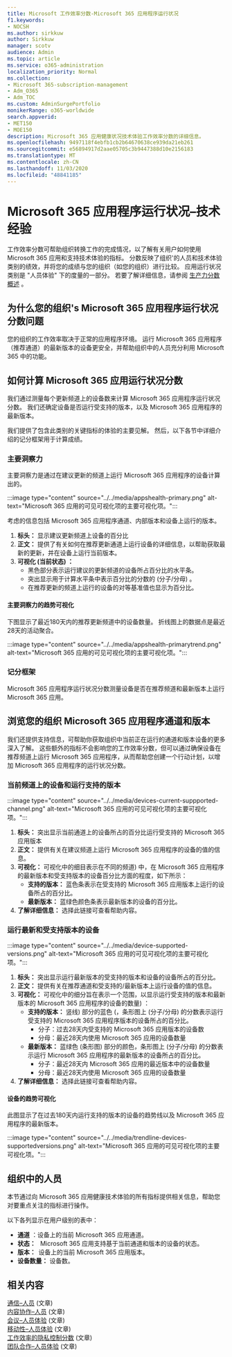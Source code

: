 ```yaml
---
title: Microsoft 工作效率分数-Microsoft 365 应用程序运行状况
f1.keywords:
- NOCSH
ms.author: sirkkuw
author: Sirkkuw
manager: scotv
audience: Admin
ms.topic: article
ms.service: o365-administration
localization_priority: Normal
ms.collection:
- Microsoft 365-subscription-management
- Adm_O365
- Adm_TOC
ms.custom: AdminSurgePortfolio
monikerRange: o365-worldwide
search.appverid:
- MET150
- MOE150
description: Microsoft 365 应用健康状况技术体验工作效率分数的详细信息。
ms.openlocfilehash: 9497118f4ebfb1cb2b64670638ce939da21eb261
ms.sourcegitcommit: e56894917d2aae05705c3b9447388d10e2156183
ms.translationtype: MT
ms.contentlocale: zh-CN
ms.lasthandoff: 11/03/2020
ms.locfileid: "48841185"
---
```

# <a name="microsoft-365-apps-health--technology-experiences"></a>Microsoft 365 应用程序运行状况–技术经验

工作效率分数可帮助组织转换工作的完成情况，以了解有关用户如何使用 Microsoft 365 应用和支持技术体验的指标。 分数反映了组织&#39;的人员和技术体验类别的绩效，并将您的成绩与您的组织（如您的组织）进行比较。 应用运行状况类别是 "人员体验" 下的度量的一部分。 若要了解详细信息，请参阅 [生产力分数概述](productivity-score.md) 。

## <a name="why-your-organization39s-microsoft-365-apps-health-score-matters"></a>为什么您的组织&#39;s Microsoft 365 应用程序运行状况分数问题

您的组织的工作效率取决于正常的应用程序环境。 运行 Microsoft 365 应用程序（推荐通道）的最新版本的设备更安全，并帮助组织中的人员充分利用 Microsoft 365 中的功能。

## <a name="how-we-calculate-the-microsoft-365-apps-health-score"></a>如何计算 Microsoft 365 应用运行状况分数

我们通过测量每个更新频道上的设备数来计算 Microsoft 365 应用程序运行状况分数。 我们还确定设备是否运行受支持的版本，以及 Microsoft 365 应用程序的最新版本。

我们提供了包含此类别的关键指标的体验的主要见解。 然后，以下各节中详细介绍的记分框架用于计算成绩。

### <a name="primary-insight"></a>主要洞察力

主要洞察力是通过在建议更新的频道上运行 Microsoft 365 应用程序的设备计算出的。

:::image type="content" source="../../media/appshealth-primary.png" alt-text="Microsoft 365 应用的可见可视化项的主要可视化项。":::

考虑的信息包括 Microsoft 365 应用程序通道、内部版本和设备上运行的版本。

1. **标头：**  显示建议更新频道上设备的百分比
1. **正文：**  提供了有关如何在推荐更新通道上运行设备的详细信息，以帮助获取最新的更新，并在设备上运行当前版本。
1. **可视化 (当前状态) ：**
    - 黑色部分表示运行建议的更新频道的设备所占百分比的水平条。
    - 突出显示用于计算水平条中表示百分比的分数的 (分子/分母) 。
    - 在推荐更新的频道上运行的设备的对等基准值也显示为百分比。

#### <a name="trend-visualization-of-the-primary-insight"></a>主要洞察力的趋势可视化

下图显示了最近180天内的推荐更新频道中的设备数量。 折线图上的数据点是最近28天的活动聚合。

:::image type="content" source="../../media/appshealth-primarytrend.png" alt-text="Microsoft 365 应用的可见可视化项的主要可视化项。":::

### <a name="scoring-framework"></a>记分框架

Microsoft 365 应用程序运行状况分数测量设备是否在推荐频道和最新版本上运行 Microsoft 365 应用。

## <a name="explore-your-organization-microsoft-365-app-channels-and-versions"></a>浏览您的组织 Microsoft 365 应用程序通道和版本

我们还提供支持信息，可帮助你获取组织中当前正在运行的通道和版本设备的更多深入了解。 这些额外的指标不会影响您的工作效率分数，但可以通过确保设备在推荐频道上运行 Microsoft 365 应用程序，从而帮助您创建一个行动计划，以增加 Microsoft 365 应用程序的运行状况分数。

### <a name="devices-on-current-channel-and-running-supported-versions"></a>当前频道上的设备和运行支持的版本

:::image type="content" source="../../media/devices-current-suppported-channel.png" alt-text="Microsoft 365 应用的可见可视化项的主要可视化项。":::

1. **标头：**  突出显示当前通道上的设备所占的百分比运行受支持的 Microsoft 365 应用版本
1. **正文：**  提供有关在建议频道上运行 Microsoft 365 应用程序的设备的值的信息。
1. **可视化：**  可视化中的细目表示在不同的频道) 中，在 Microsoft 365 应用程序的最新版本和受支持版本的设备百分比方面的程度，如下所示：
    - **支持的版本：** 蓝色条表示在受支持的 Microsoft 365 应用版本上运行的设备所占的百分比。
    - **最新版本：** 蓝绿色颜色条表示最新版本的设备的百分比。
1. **了解详细信息：**   选择此链接可查看帮助内容。

### <a name="devices-running-latest-and-supported-versions"></a>运行最新和受支持版本的设备

:::image type="content" source="../../media/device-supported-versions.png" alt-text="Microsoft 365 应用的可见可视化项的主要可视化项。":::

1. **标头：**  突出显示运行最新版本的受支持的版本和设备的设备所占的百分比。
1. **正文：**  提供有关在推荐通道和受支持的/最新版本上运行设备的值的信息。
1. **可视化：** 可视化中的细分旨在表示一个范围，以显示运行受支持的版本和最新版本的 Microsoft 365 应用程序的设备的数量) ：
    - **支持的版本：** 竖线) 部分的蓝色 (，条形图上 (分子/分母) 的分数表示运行受支持的 Microsoft 365 应用程序版本的设备所占的百分比。
        - 分子：过去28天内受支持的 Microsoft 365 应用版本的设备数
        - 分母：最近28天内使用 Microsoft 365 应用的设备数量
    - **最新版本：** 蓝绿色 (条形图) 部分的颜色，条形图上 (分子/分母) 的分数表示运行 Microsoft 365 应用程序的最新版本的设备所占的百分比。
        - 分子：最近28天内 Microsoft 365 应用的最近版本中的设备数量
        - 分母：最近28天内使用 Microsoft 365 应用的设备数量
1. **了解详细信息：**   选择此链接可查看帮助内容。

#### <a name="trend-visualization-of-the-devices"></a>设备的趋势可视化

此图显示了在过去180天内运行支持的版本的设备的趋势线以及 Microsoft 365 应用程序的最新版本。

:::image type="content" source="../../media/trendline-devices-supportedversions.png" alt-text="Microsoft 365 应用的可见可视化项的主要可视化项。":::

## <a name="people-in-your-organization"></a>组织中的人员

本节通过向 Microsoft 365 应用健康技术体验的所有指标提供相关信息，帮助您对要重点关注的指标进行操作。

以下各列显示在用户级别的表中：

- **通道** ：设备上的当前 Microsoft 365 应用通道。
- **状态：**   Microsoft 365 应用支持基于当前通道和版本的设备的状态。
- **版本：**  设备上的当前 Microsoft 365 应用版本。
- **设备数量：**  设备数。

## <a name="related-content"></a>相关内容

[通信–人员](communication.md) (文章) \
[内容协作–人员](content-collaboration.md) (文章) \
[会议–人员体验](meetings.md) (文章) \
[移动性–人员体验](mobility.md) (文章) \
[工作效率的隐私控制分数](privacy.md) (文章) \
[团队合作–人员体验](teamwork.md) (文章) 